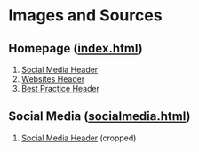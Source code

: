 # Images and Sources #

## Homepage ([index.html](https://mathiasev.github.io/4478u3160264/index.html)) ##
1. [Social Media Header](https://pixabay.com/en/bridge-gadget-hand-iphone-macro-1845364/)
2. [Websites Header](https://pixabay.com/en/mockup-psd-ipad-iphone-white-654585/)
3. [Best Practice Header](https://pixabay.com/en/analytics-charts-traffic-marketing-925379/)

## Social Media ([socialmedia.html](https://mathiasev.github.io/4478u3160264/socialmedia.html)) ##
1. [Social Media Header](https://pixabay.com/en/bridge-gadget-hand-iphone-macro-1845364/) (cropped)
